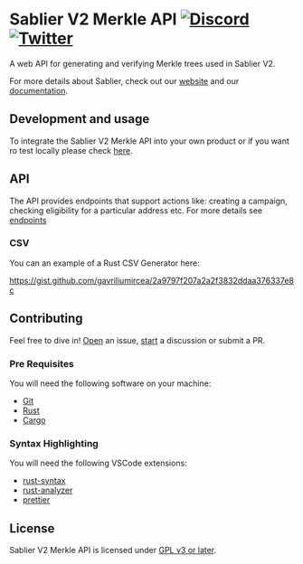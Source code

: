# Sablier V2 Merkle API [![Discord][discord-badge]][discord] [![Twitter][twitter-badge]][twitter]

[discord]: https://discord.gg/bSwRCwWRsT
[discord-badge]: https://dcbadge.vercel.app/api/server/bSwRCwWRsT?style=flat
[twitter]: https://twitter.com/Sablier
[twitter-badge]: https://img.shields.io/twitter/follow/Sablier?label=%40Sablier

A web API for generating and verifying Merkle trees used in Sablier V2.

For more details about Sablier, check out our [website](https://sablier.com) and our
[documentation](https://docs.sablier.com/api/merkle-api/intro).

## Development and usage

To integrate the Sablier V2 Merkle API into your own product or if you want ro test locally please check
[here](https://docs.sablier.com/api/merkle-api/development).

## API

The API provides endpoints that support actions like: creating a campaign, checking eligibility for a particular address
etc. For more details see [endpoints](https://docs.sablier.com/api/merkle-api/functionality)

### CSV

You can an example of a Rust CSV Generator here:

https://gist.github.com/gavriliumircea/2a9797f207a2a2f3832ddaa376337e8c

## Contributing

Feel free to dive in! [Open](https://github.com/sablier-labs/v2-merkle-api/issues/new) an issue,
[start](https://github.com/sablier-labs/v2-merkle-api/discussions/new) a discussion or submit a PR.

### Pre Requisites

You will need the following software on your machine:

- [Git](https://git-scm.com/downloads)
- [Rust](https://rust-lang.org/tools/install)
- [Cargo](https://doc.rust-lang.org/cargo/commands/cargo-install.html)

### Syntax Highlighting

You will need the following VSCode extensions:

- [rust-syntax](https://marketplace.visualstudio.com/items?itemName=dustypomerleau.rust-syntax)
- [rust-analyzer](https://marketplace.visualstudio.com/items?itemName=rust-lang.rust-analyzer)
- [prettier](https://marketplace.visualstudio.com/items?itemName=esbenp.prettier-vscode)

## License

Sablier V2 Merkle API is licensed under [GPL v3 or later](./LICENSE.md).
